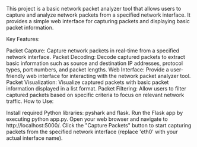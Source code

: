 This project is a basic network packet analyzer tool that allows users to capture and analyze network packets from a specified network interface. 
It provides a simple web interface for capturing packets and displaying basic packet information.

Key Features:

Packet Capture: Capture network packets in real-time from a specified network interface.
Packet Decoding: Decode captured packets to extract basic information such as source and destination IP addresses, protocol types, port numbers, and packet lengths.
Web Interface: Provide a user-friendly web interface for interacting with the network packet analyzer tool.
Packet Visualization: Visualize captured packets with basic packet information displayed in a list format.
Packet Filtering: Allow users to filter captured packets based on specific criteria to focus on relevant network traffic.
How to Use:

Install required Python libraries: pyshark and flask.
Run the Flask app by executing python app.py.
Open your web browser and navigate to http://localhost:5000/.
Click the "Capture Packets" button to start capturing packets from the specified network interface (replace 'eth0' with your actual interface name).
